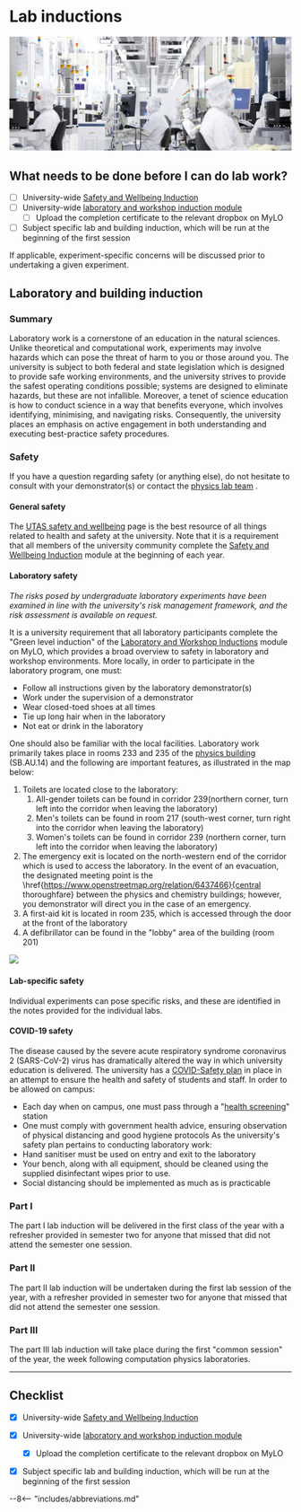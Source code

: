 # Lab inductions

![](inductions/header.jpg)

## What needs to be done before I can do lab work?

- [ ] University-wide [Safety and Wellbeing Induction](https://mylo.utas.edu.au/d2l/home/501512)
- [ ] University-wide [laboratory and workshop induction module](https://mylo.utas.edu.au/d2l/home/499939)
    * [ ] Upload the completion certificate to the relevant dropbox on MyLO
- [ ] Subject specific lab and building induction, which will be run at the beginning of the first session

If applicable, experiment-specific concerns will be discussed prior to undertaking a given experiment.

## Laboratory and building induction

<!-- ### General rules

* Never work alone in the laboratory.
* Always wear adequate foot covering; bare feet, thongs, open-toed or backless shoes are not permitted. High-heeled shoes are discouraged.
* No food or drink are permitted to be consumed in the laboratory.
* Never run in the lab.
* Long hair or very loose clothing or jewellery may be a hazard around experiments with fast-moving or heavy parts, or machinery. There are not many such situations in our laboratories, but demonstrators may require you to remove dangerous items or tie back your hair before approaching potentially hazardous equipment.
* Immediately clean any spill of water or other liquids. Few of the experiment involve liquids, and no drinks are allowed in the lab, but as a reminder: water and electricity don’t mix. Water must never be placed where it could potentially spill onto electrical equipment. -->

### Summary

Laboratory work is a cornerstone of an education in the natural sciences. Unlike theoretical and computational work, experiments may involve hazards which can pose the threat of harm to you or those around you. The university is subject to both federal and state legislation which is designed to provide safe working environments, and the university strives to provide the safest operating conditions possible; systems are designed to eliminate hazards, but these are not infallible. Moreover, a tenet of science education is how to conduct science in a way that benefits everyone, which involves identifying, minimising, and navigating risks. Consequently, the university places an emphasis on active engagement in both understanding and executing best-practice safety procedures.

### Safety

If you have a question regarding safety (or anything else), do not hesitate to consult with your demonstrator(s) or contact the [physics lab team](mailto:physics.labs@utas.edu.au) .

#### General safety
The [UTAS safety and wellbeing](https://www.utas.edu.au/safety-and-wellbeing) page is the best resource of all things related to health and safety at the university. Note that it is a requirement that all members of the university community complete the [Safety and Wellbeing Induction](https://mylo.utas.edu.au/d2l/home/501512) module at the beginning of each year.

#### Laboratory safety

_The risks posed by undergraduate laboratory experiments have been examined in line with the university's risk management framework, and the risk assessment is available on request._

It is a university requirement that all laboratory participants complete the "Green level induction" of the [Laboratory and Workshop Inductions](https://mylo.utas.edu.au/d2l/home/499939) module on MyLO, which provides a broad overview to safety in laboratory and workshop environments. More locally, in order to participate in the laboratory program, one must:

* Follow all instructions given by the laboratory demonstrator(s)
* Work under the supervision of a demonstrator
* Wear closed-toed shoes at all times
* Tie up long hair when in the laboratory
* Not eat or drink in the laboratory

One should also be familiar with the local facilities. Laboratory work primarily takes place in rooms 233 and 235 of the [physics building](https://www.openstreetmap.org/way/23959304) (SB.AU.14) and the following are important features, as illustrated in the map below:

1. Toilets are located close to the laboratory:
    1. All-gender toilets can be found in corridor 239(northern corner, turn left into the corridor when leaving the laboratory)
    2. Men's toilets can be found in room 217 (south-west corner, turn right into the corridor when leaving the laboratory)
    3. Women's toilets can be found in corridor 239 (northern corner, turn left into the corridor when leaving the laboratory)
2. The emergency exit is located on the north-western end of the corridor which is used to access the laboratory. In the event of an evacuation, the designated meeting point is the \href{https://www.openstreetmap.org/relation/6437466}{central thoroughfare} between the physics and chemistry buildings; however, you demonstrator will direct you in the case of an emergency.
3. A first-aid kit is located in room 235, which is accessed through the door at the front of the laboratory
4. A defibrillator can be found in the "lobby" area of the building (room 201)

![](labmap.svg)

#### Lab-specific safety
Individual experiments can pose specific risks, and these are identified in the notes provided for the individual labs.

#### COVID-19 safety

The disease caused by the severe acute respiratory syndrome coronavirus 2 (SARS-CoV-2) virus has dramatically altered the way in which university education is delivered. The university has a [COVID-Safety plan](https://www.utas.edu.au/safety-and-wellbeing/information-and-documents/risk-topics/covid-safe) in place in an attempt to ensure the health and safety of students and staff. In order to be allowed on campus:

* Each day when on campus, one must pass through a "[health screening](https://www.utas.edu.au/__data/assets/image/0020/1340345/Health-Screening-Stations-SM.jpg)" station
* One must comply with government health advice, ensuring observation of physical distancing and good hygiene protocols
As the university's safety plan pertains to conducting laboratory work:
* Hand sanitiser must be used on entry and exit to the laboratory
* Your bench, along with all equipment, should be cleaned using the supplied disinfectant wipes prior to use.
* Social distancing should be implemented as much as is practicable

### Part I
The part I lab induction will be delivered in the first class of the year with a refresher provided in semester two for anyone that missed that did not attend the semester one session.

### Part II
The part II lab induction will be undertaken during the first lab session of the year, with a refresher provided in semester two for anyone that missed that did not attend the semester one session.

### Part III
The part III lab induction will take place during the first "common session" of the year, the week following computation physics laboratories.

---

## Checklist

- [x] University-wide [Safety and Wellbeing Induction](https://mylo.utas.edu.au/d2l/home/501512)
- [x] University-wide [laboratory and workshop induction module](https://mylo.utas.edu.au/d2l/home/499939)
    * [x] Upload the completion certificate to the relevant dropbox on MyLO
- [x] Subject specific lab and building induction, which will be run at the beginning of the first session


--8<-- "includes/abbreviations.md"
